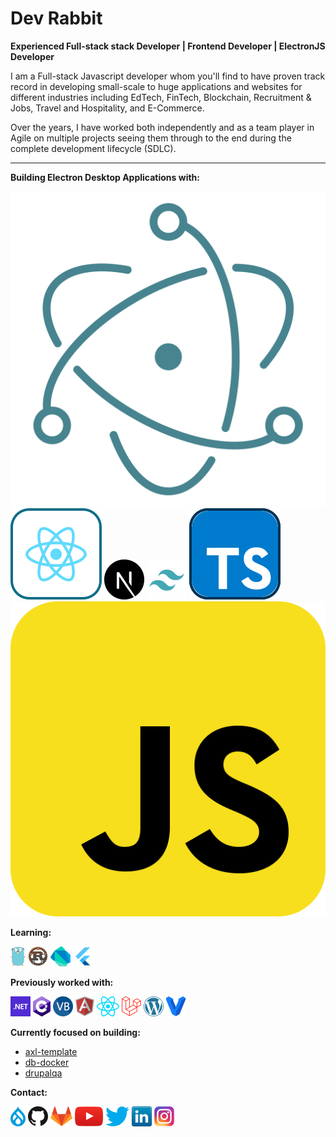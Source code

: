 # Dev Rabbit

<!-- <img src="images/me.jpg" align="right" /> -->

<b>Experienced Full-stack stack Developer | Frontend Developer | ElectronJS Developer</b>

I am a Full-stack Javascript developer whom you'll find to have proven track record in developing small-scale to huge applications and websites for different industries including EdTech, FinTech, Blockchain, Recruitment & Jobs, Travel and Hospitality, and E-Commerce. 

Over the years, I have worked both independently and as a team player in Agile on multiple projects seeing them through to the end during the complete development lifecycle (SDLC). 

---

**Building Electron Desktop Applications with:**

<a href="https://www.electronjs.org/" title="Electron"><img src="icons/mine/electron.svg" /></a>
<a href="https://reactjs.org/" title="React"><img src="icons/mine/react.svg" /></a>
<a href="https://nextjs.org/" title="NextJS"><img src="icons/mine/nextjs.svg" /></a>
<a href="https://tailwindcss.com/" title="TailwindCSS"><img src="icons/mine/tailwind.svg" /></a>
<a href="https://www.typescriptlang.org/" title="TypeScript"><img src="icons/mine/typescript.svg" /></a>
<a href="https://www.javascript.com/" title="JavaScript"><img src="icons/mine/javascript.svg" /></a>

**Learning:**

<a href="https://golang.org/" title="Golang"><img src="icons/golang.png" /></a>
<a href="https://www.rust-lang.org/" title="Rust"><img src="icons/rust.png" /></a>
<a href="https://dart.dev/" title="Dart"><img src="icons/dartlang.png" /></a>
<a href="https://flutter.dev/" title="Flutter"><img src="icons/flutter.png" /></a>

**Previously worked with:**

<a href="https://dotnet.microsoft.com/" title="dotNet"><img src="icons/dotnet.png" /></a>
<a href="http://csharp.net/" title="C#"><img src="icons/csharp.png" /></a>
<a href="https://docs.microsoft.com/en-us/dotnet/visual-basic/" title="Visual Basic"><img src="icons/vbnet.png" /></a>
<a href="https://angular.io/" title="Angular"><img src="icons/angular.png" /></a>
<a href="https://reactjs.org/" title="React"><img src="icons/react.png" /></a>
<a href="https://laravel.com/" title="Laravel"><img src="icons/laravel.png" /></a>
<a href="https://wordpress.org/" title="WordPress"><img src="icons/wordpress.png" /></a>
<a href="https://www.vagrantup.com/" title="Vagrant"><img src="icons/vagrant.png" /></a>

**Currently focused on building:**

- [axl-template](https://github.com/axelerant/axl-template)
- [db-docker](https://github.com/axelerant/db-docker)
- [drupalqa](https://github.com/hussainweb/drupalqa)

**Contact:**

[![Drupal](icons/drupal.png)](https://www.drupal.org/u/hussainweb)
[![GitHub](icons/github.png)](https://github.com/hussainweb)
[![GitLab](icons/gitlab.png)](https://gitlab.com/hussainweb)
[![YouTube](icons/youtube.png)](https://youtube.com/user/hussainweb)
[![Twitter](icons/twitter.png)](https://twitter.com/hussainweb)
[![LinkedIn](icons/linkedin.png)](https://www.linkedin.com/in/hussainweb/)
[![Instagram](icons/instagram.png)](https://www.instagram.com/hussain.web/)
